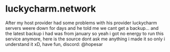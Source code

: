 # luckycharm.network
After my host provider had some problems with his provider luckycharm servers weere down for days and he told me we cant get a backup... and the latest backup i had was from january so yeah i got no energy to run this service anymore, here is the source dont ask me anything i made it so only i understand it xD, have fun, discord: @hopesar
